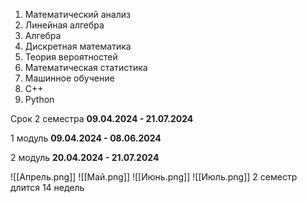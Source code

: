 1) Математический анализ
2) Линейная алгебра
3) Алгебра
4) Дискретная математика
5) Теория вероятностей
6) Математическая статистика
7) Машинное обучение
8) C++
9) Python

Срок 2 семестра
**09.04.2024 - 21.07.2024**

1 модуль
**09.04.2024 - 08.06.2024**

2 модуль
**20.04.2024 - 21.07.2024**

![[Апрель.png]]
![[Май.png]]
![[Июнь.png]]
![[Июль.png]]
2 семестр длится 14 недель
